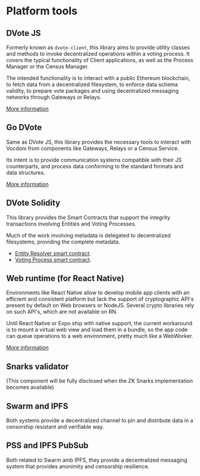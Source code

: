 # Platform tools

## DVote JS
Formerly known as `dvote-client`, this library aims to provide utility classes and methods to invoke decentralized operations within a voting process. It covers the typical functionality of Client applications, as well as the Process Manager or the Census Manager. 

The intended functionality is to interact with a public Ethereum blockchain, to fetch data from a decentralized filesystem, to enforce data schema validity, to prepare vote packages and using decentralized messaging networks through Gateways or Relays. 

[More information](/integration/dvote-js)

## Go DVote
Same as DVote JS, this library provides the necessary tools to interact with Vocdoni from components like Gateways, Relays or a Census Service. 

Its intent is to provide communication systems compatible with their JS counterparts, and process data conforming to the standard formats and data structures. 

[More information](/integration/go-dvote)

## DVote Solidity
This library provides the Smart Contracts that support the integrity transactions involving Entities and Voting Processes.

Much of the work involving metadata is delegated to decentralized filesystems, providing the complete metadata. 

- [Entity Resolver smart contract](/architecture/components/entities?id=entity-resolver).
- [Voting Process smart contract](/architecture/components/process?id=smart-contract).

## Web runtime (for React Native)
Environments like React Native allow to develop mobile app clients with an efficient and consistent platform but lack the support of cryptographic API's present by default on Web browsers or NodeJS. Several crypto libraries rely on such API's, which are not available on RN. 

Until React Native or Expo ship with native support, the current workaround is to mount a virtual web view and load them in a bundle, so the app code can queue operations to a web environment, pretty much like a WebWorker. 

[More information](https://github.com/vocdoni/clientApp/tree/master/web-runtime)

## Snarks validator
(This component will be fully disclosed when the ZK Snarks implementation becomes available)

## Swarm and IPFS
Both systems provide a decentralized channel to pin and distribute data in a censorship resistant and verifiable way. 

## PSS and IPFS PubSub
Both related to Swarm amb IPFS, they provide a decentralized messaging system that provides anonimity and censorship resilience. 
